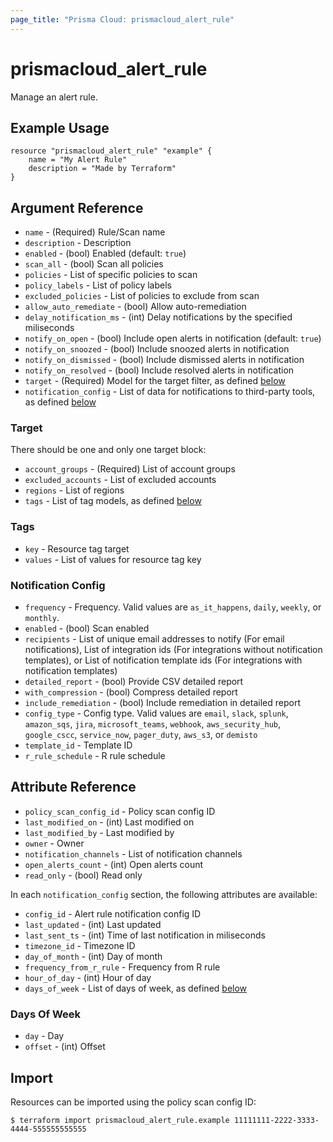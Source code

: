 ```yaml
---
page_title: "Prisma Cloud: prismacloud_alert_rule"
---
```


# prismacloud_alert_rule

Manage an alert rule.

## Example Usage

```hcl
resource "prismacloud_alert_rule" "example" {
    name = "My Alert Rule"
    description = "Made by Terraform"
}
```

## Argument Reference

* `name` - (Required) Rule/Scan name
* `description` - Description
* `enabled` - (bool) Enabled (default: `true`)
* `scan_all` - (bool) Scan all policies
* `policies` - List of specific policies to scan
* `policy_labels` - List of policy labels
* `excluded_policies` - List of policies to exclude from scan
* `allow_auto_remediate` - (bool) Allow auto-remediation
* `delay_notification_ms` - (int) Delay notifications by the specified miliseconds
* `notify_on_open` - (bool) Include open alerts in notification (default: `true`)
* `notify_on_snoozed` - (bool) Include snoozed alerts in notification
* `notify_on_dismissed` - (bool) Include dismissed alerts in notification
* `notify_on_resolved` - (bool) Include resolved alerts in notification
* `target` - (Required) Model for the target filter, as defined [below](#target)
* `notification_config` - List of data for notifications to third-party tools, as defined [below](#notification-config)

### Target

There should be one and only one target block:

* `account_groups` - (Required) List of account groups
* `excluded_accounts` - List of excluded accounts
* `regions` - List of regions
* `tags` - List of tag models, as defined [below](#tags)

### Tags

* `key` - Resource tag target
* `values` - List of values for resource tag key

### Notification Config

* `frequency` - Frequency.  Valid values are `as_it_happens`, `daily`, `weekly`, or `monthly`.
* `enabled` - (bool) Scan enabled
* `recipients` - List of unique email addresses to notify (For email notifications), List of integration ids (For integrations without notification templates), or List of notification template ids (For integrations with notification templates)
* `detailed_report` - (bool) Provide CSV detailed report
* `with_compression` - (bool) Compress detailed report
* `include_remediation` - (bool) Include remediation in detailed report
* `config_type` - Config type.  Valid values are `email`, `slack`, `splunk`, `amazon_sqs`, `jira`, `microsoft_teams`, `webhook`, `aws_security_hub`, `google_cscc`, `service_now`, `pager_duty`, `aws_s3`, or `demisto`
* `template_id` - Template ID
* `r_rule_schedule` - R rule schedule

## Attribute Reference

* `policy_scan_config_id` - Policy scan config ID
* `last_modified_on` - (int) Last modified on
* `last_modified_by` - Last modified by
* `owner` - Owner
* `notification_channels` - List of notification channels
* `open_alerts_count` - (int) Open alerts count
* `read_only` - (bool) Read only

In each `notification_config` section, the following attributes are available:

* `config_id` - Alert rule notification config ID
* `last_updated` - (int) Last updated
* `last_sent_ts` - (int) Time of last notification in miliseconds
* `timezone_id` - Timezone ID
* `day_of_month` - (int) Day of month
* `frequency_from_r_rule` - Frequency from R rule
* `hour_of_day` - (int) Hour of day
* `days_of_week` - List of days of week, as defined [below](#days-of-week)

### Days Of Week

* `day` - Day
* `offset` - (int) Offset



## Import

Resources can be imported using the policy scan config ID:

```
$ terraform import prismacloud_alert_rule.example 11111111-2222-3333-4444-555555555555
```
